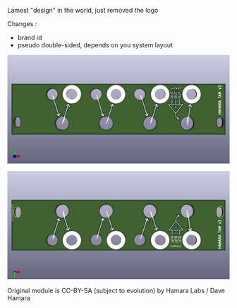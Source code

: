 Lamest "design" in the world, just removed the logo

Changes : 
- brand id
- pseudo double-sided, depends on you system layout

![front](https://github.com/pierstu/eurorack-panels/blob/master/hamara-tam-v3/hamara-tam-preview-front.jpg)

![back](https://github.com/pierstu/eurorack-panels/blob/master/hamara-tam-v3/hamara-tam-preview-back.jpg)

Original module is CC-BY-SA (subject to evolution) by Hamara Labs / Dave Hamara
